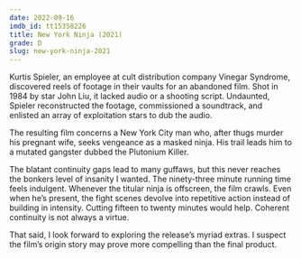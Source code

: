 ```yaml
---
date: 2022-09-16
imdb_id: tt15358226
title: New York Ninja (2021)
grade: D
slug: new-york-ninja-2021
---
```


Kurtis Spieler, an employee at cult distribution company Vinegar Syndrome, discovered reels of footage in their vaults for an abandoned film. Shot in 1984 by star John Liu, it lacked audio or a shooting script. Undaunted, Spieler reconstructed the footage, commissioned a soundtrack, and enlisted an array of exploitation stars to dub the audio.

<!-- end -->

The resulting film concerns a New York City man who, after thugs murder his pregnant wife, seeks vengeance as a masked ninja. His trail leads him to a mutated gangster dubbed the Plutonium Killer.

The blatant continuity gaps lead to many guffaws, but this never reaches the bonkers level of insanity I wanted. The ninety-three minute running time feels indulgent. Whenever the titular ninja is offscreen, the film crawls. Even when he’s present, the fight scenes devolve into repetitive action instead of building in intensity. Cutting fifteen to twenty minutes would help. Coherent continuity is not always a virtue.

That said, I look forward to exploring the release’s myriad extras. I suspect the film’s origin story may prove more compelling than the final product.